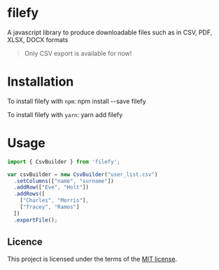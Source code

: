 # filefy
A javascript library to produce downloadable files such as in CSV, PDF, XLSX, DOCX formats

> Only CSV export is available for now!

# Installation

To install filefy with `npm`:
    npm install --save filefy

To install filefy with `yarn`:
    yarn add filefy

# Usage

```js
import { CsvBuilder } from 'filefy';

var csvBuilder = new CsvBuilder("user_list.csv")
  .setColumns(["name", "surname"])
  .addRow(["Eve", "Holt"])
  .addRows([
    ["Charles", "Morris"],
    ["Tracey", "Ramos"]
  ])
  .exportFile();
```

## Licence

This project is licensed under the terms of the [MIT license](/LICENSE).

